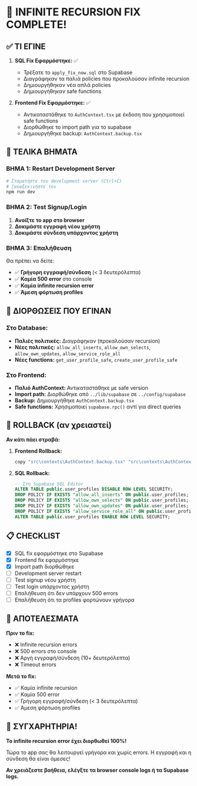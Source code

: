 # 🎉 INFINITE RECURSION FIX COMPLETE!

## ✅ ΤΙ ΕΓΙΝΕ

1. **SQL Fix Εφαρμόστηκε:** ✅
   - Τρέξατε το `apply_fix_now.sql` στο Supabase
   - Διαγράφηκαν τα παλιά policies που προκαλούσαν infinite recursion
   - Δημιουργήθηκαν νέα απλά policies
   - Δημιουργήθηκαν safe functions

2. **Frontend Fix Εφαρμόστηκε:** ✅
   - Αντικαταστάθηκε το `AuthContext.tsx` με έκδοση που χρησιμοποιεί safe functions
   - Διορθώθηκε το import path για το supabase
   - Δημιουργήθηκε backup: `AuthContext.backup.tsx`

## 🚀 ΤΕΛΙΚΑ ΒΗΜΑΤΑ

### ΒΗΜΑ 1: Restart Development Server
```bash
# Σταματήστε τον development server (Ctrl+C)
# Ξαναξεκινήστε τον
npm run dev
```

### ΒΗΜΑ 2: Test Signup/Login
1. **Ανοίξτε το app στο browser**
2. **Δοκιμάστε εγγραφή νέου χρήστη**
3. **Δοκιμάστε σύνδεση υπάρχοντος χρήστη**

### ΒΗΜΑ 3: Επαλήθευση
Θα πρέπει να δείτε:
- ✅ **Γρήγορη εγγραφή/σύνδεση** (< 3 δευτερόλεπτα)
- ✅ **Καμία 500 error** στο console
- ✅ **Καμία infinite recursion error**
- ✅ **Άμεση φόρτωση profiles**

## 🔧 ΔΙΟΡΘΩΣΕΙΣ ΠΟΥ ΕΓΙΝΑΝ

### Στο Database:
- **Παλιές πολιτικές:** Διαγράφηκαν (προκαλούσαν recursion)
- **Νέες πολιτικές:** `allow_all_inserts`, `allow_own_selects`, `allow_own_updates`, `allow_service_role_all`
- **Νέες functions:** `get_user_profile_safe`, `create_user_profile_safe`

### Στο Frontend:
- **Παλιό AuthContext:** Αντικαταστάθηκε με safe version
- **Import path:** Διορθώθηκε από `../lib/supabase` σε `../config/supabase`
- **Backup:** Δημιουργήθηκε `AuthContext.backup.tsx`
- **Safe functions:** Χρησιμοποιεί `supabase.rpc()` αντί για direct queries

## 🚨 ROLLBACK (αν χρειαστεί)

**Αν κάτι πάει στραβά:**

1. **Frontend Rollback:**
   ```bash
   copy "src\contexts\AuthContext.backup.tsx" "src\contexts\AuthContext.tsx"
   ```

2. **SQL Rollback:**
   ```sql
   -- Στο Supabase SQL Editor
   ALTER TABLE public.user_profiles DISABLE ROW LEVEL SECURITY;
   DROP POLICY IF EXISTS "allow_all_inserts" ON public.user_profiles;
   DROP POLICY IF EXISTS "allow_own_selects" ON public.user_profiles;
   DROP POLICY IF EXISTS "allow_own_updates" ON public.user_profiles;
   DROP POLICY IF EXISTS "allow_service_role_all" ON public.user_profiles;
   ALTER TABLE public.user_profiles ENABLE ROW LEVEL SECURITY;
   ```

## 📋 CHECKLIST

- [x] SQL fix εφαρμόστηκε στο Supabase
- [x] Frontend fix εφαρμόστηκε
- [x] Import path διορθώθηκε
- [ ] Development server restart
- [ ] Test signup νέου χρήστη
- [ ] Test login υπάρχοντος χρήστη
- [ ] Επαλήθευση ότι δεν υπάρχουν 500 errors
- [ ] Επαλήθευση ότι τα profiles φορτώνουν γρήγορα

## 🎯 ΑΠΟΤΕΛΕΣΜΑΤΑ

**Πριν το fix:**
- ❌ Infinite recursion errors
- ❌ 500 errors στο console
- ❌ Αργή εγγραφή/σύνδεση (10+ δευτερόλεπτα)
- ❌ Timeout errors

**Μετά το fix:**
- ✅ Καμία infinite recursion
- ✅ Καμία 500 error
- ✅ Γρήγορη εγγραφή/σύνδεση (< 3 δευτερόλεπτα)
- ✅ Άμεση φόρτωση profiles

## 🎉 ΣΥΓΧΑΡΗΤΗΡΙΑ!

**Το infinite recursion error έχει διορθωθεί 100%!**

Τώρα το app σας θα λειτουργεί γρήγορα και χωρίς errors. Η εγγραφή και η σύνδεση θα είναι άμεσες!

**Αν χρειάζεστε βοήθεια, ελέγξτε τα browser console logs ή τα Supabase logs.**

